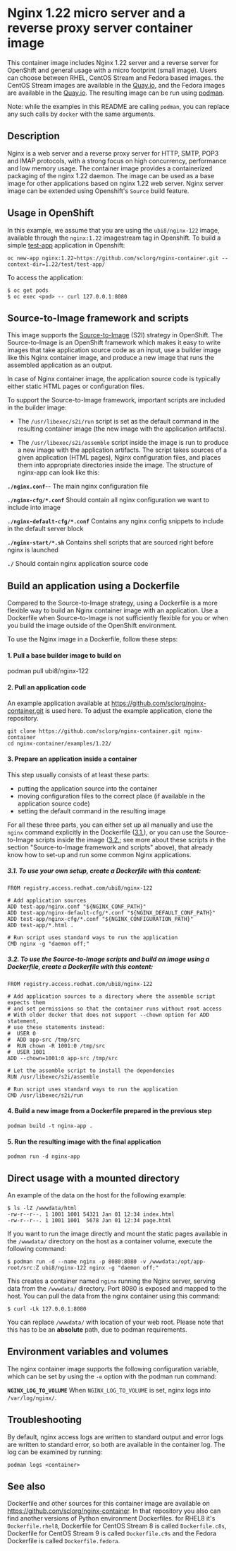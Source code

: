 Nginx 1.22 micro server and a reverse proxy server container image
====================================================================
This container image includes Nginx 1.22 server and a reverse server for OpenShift and general usage with a micro footprint (small image).
Users can choose between RHEL, CentOS Stream and Fedora based images.
the CentOS Stream images are available in the [Quay.io](https://quay.io/organization/sclorg),
and the Fedora images are available in the [Quay.io](https://quay.io/organization/fedora).
The resulting image can be run using [podman](https://github.com/containers/libpod).

Note: while the examples in this README are calling `podman`, you can replace any such calls by `docker` with the same arguments.


Description
-----------

Nginx is a web server and a reverse proxy server for HTTP, SMTP, POP3 and IMAP
protocols, with a strong focus on high concurrency, performance and low memory usage. The container
image provides a containerized packaging of the nginx 1.22 daemon. The image can be used
as a base image for other applications based on nginx 1.22 web server.
Nginx server image can be extended using Openshift's `Source` build feature.


Usage in OpenShift
------------------
In this example, we assume that you are using the `ubi8/nginx-122` image, available through the `nginx:1.22` imagestream tag in Openshift.
To build a simple [test-app](https://github.com/sclorg/nginx-container/tree/master/examples/1.22/test-app) application in Openshift:

```
oc new-app nginx:1.22~https://github.com/sclorg/nginx-container.git --context-dir=1.22/test/test-app/
```

To access the application:
```
$ oc get pods
$ oc exec <pod> -- curl 127.0.0.1:8080
```


Source-to-Image framework and scripts
-------------------------------------
This image supports the [Source-to-Image](https://docs.openshift.com/container-platform/4.14/openshift_images/create-images.html#images-create-s2i_create-images)
(S2I) strategy in OpenShift. The Source-to-Image is an OpenShift framework
which makes it easy to write images that take application source code as
an input, use a builder image like this Nginx container image, and produce
a new image that runs the assembled application as an output.

In case of Nginx container image, the application source code is typically
either static HTML pages or configuration files.

To support the Source-to-Image framework, important scripts are included in the builder image:

* The `/usr/libexec/s2i/run` script is set as the default command in the resulting container image (the new image with the application artifacts).

* The `/usr/libexec/s2i/assemble` script inside the image is run to produce a new image with the application artifacts. The script takes sources of a given application (HTML pages), Nginx configuration files, and places them into appropriate directories inside the image. The structure of nginx-app can look like this:

**`./nginx.conf`**--
       The main nginx configuration file

**`./nginx-cfg/*.conf`**
       Should contain all nginx configuration we want to include into image

**`./nginx-default-cfg/*.conf`**
       Contains any nginx config snippets to include in the default server block

**`./nginx-start/*.sh`**
       Contains shell scripts that are sourced right before nginx is launched

**`./`**
       Should contain nginx application source code


Build an application using a Dockerfile
---------------------------------------
Compared to the Source-to-Image strategy, using a Dockerfile is a more
flexible way to build an Nginx container image with an application.
Use a Dockerfile when Source-to-Image is not sufficiently flexible for you or
when you build the image outside of the OpenShift environment.

To use the Nginx image in a Dockerfile, follow these steps:

#### 1. Pull a base builder image to build on

podman pull ubi8/nginx-122

#### 2. Pull an application code

An example application available at https://github.com/sclorg/nginx-container.git is used here. To adjust the example application, clone the repository.

```
git clone https://github.com/sclorg/nginx-container.git nginx-container
cd nginx-container/examples/1.22/
```

#### 3. Prepare an application inside a container

This step usually consists of at least these parts:

* putting the application source into the container
* moving configuration files to the correct place (if available in the application source code)
* setting the default command in the resulting image

For all these three parts, you can either set up all manually and use the `nginx` command explicitly in the Dockerfile ([3.1.](#31-to-use-own-setup-create-a-dockerfile-with-this-content)), or you can use the Source-to-Image scripts inside the image ([3.2.](#32-to-use-the-source-to-image-scripts-and-build-an-image-using-a-dockerfile-create-a-dockerfile-with-this-content); see more about these scripts in the section "Source-to-Image framework and scripts" above), that already know how to set-up and run some common Nginx applications.

##### 3.1. To use your own setup, create a Dockerfile with this content:

```
FROM registry.access.redhat.com/ubi8/nginx-122

# Add application sources
ADD test-app/nginx.conf "${NGINX_CONF_PATH}"
ADD test-app/nginx-default-cfg/*.conf "${NGINX_DEFAULT_CONF_PATH}"
ADD test-app/nginx-cfg/*.conf "${NGINX_CONFIGURATION_PATH}"
ADD test-app/*.html .

# Run script uses standard ways to run the application
CMD nginx -g "daemon off;"
```

##### 3.2. To use the Source-to-Image scripts and build an image using a Dockerfile, create a Dockerfile with this content:

```
FROM registry.access.redhat.com/ubi8/nginx-122

# Add application sources to a directory where the assemble script expects them
# and set permissions so that the container runs without root access
# With older docker that does not support --chown option for ADD statement,
# use these statements instead:
#  USER 0
#  ADD app-src /tmp/src
#  RUN chown -R 1001:0 /tmp/src
#  USER 1001
ADD --chown=1001:0 app-src /tmp/src

# Let the assemble script to install the dependencies
RUN /usr/libexec/s2i/assemble

# Run script uses standard ways to run the application
CMD /usr/libexec/s2i/run
```

#### 4. Build a new image from a Dockerfile prepared in the previous step
```
podman build -t nginx-app .
```

#### 5. Run the resulting image with the final application
```
podman run -d nginx-app
```


Direct usage with a mounted directory
-------------------------------------
An example of the data on the host for the following example:
```
$ ls -lZ /wwwdata/html
-rw-r--r--. 1 1001 1001 54321 Jan 01 12:34 index.html
-rw-r--r--. 1 1001 1001  5678 Jan 01 12:34 page.html
```

If you want to run the image directly and mount the static pages available in the `/wwwdata/` directory on the host
as a container volume, execute the following command:

```
$ podman run -d --name nginx -p 8080:8080 -v /wwwdata:/opt/app-root/src:Z ubi8/nginx-122 nginx -g "daemon off;"
```

This creates a container named `nginx` running the Nginx server, serving data from
the `/wwwdata/` directory. Port 8080 is exposed and mapped to the host.
You can pull the data from the nginx container using this command:

```
$ curl -Lk 127.0.0.1:8080
```

You can replace `/wwwdata/` with location of your web root. Please note that this has to be an **absolute** path, due to podman requirements.


Environment variables and volumes
---------------------------------
The nginx container image supports the following configuration variable, which can be set by using the `-e` option with the podman run command:


**`NGINX_LOG_TO_VOLUME`**
       When `NGINX_LOG_TO_VOLUME` is set, nginx logs into `/var/log/nginx/`.


Troubleshooting
---------------
By default, nginx access logs are written to standard output and error logs are written to standard error, so both are available in the container log. The log can be examined by running:

    podman logs <container>

See also
--------
Dockerfile and other sources for this container image are available on
https://github.com/sclorg/nginx-container.
In that repository you also can find another versions of Python environment Dockerfiles.
for RHEL8 it's `Dockerfile.rhel8`, Dockerfile for CentOS Stream 8 is called `Dockerfile.c8s`,
Dockerfile for CentOS Stream 9 is called `Dockerfile.c9s` and the Fedora Dockerfile is called `Dockerfile.fedora`.

